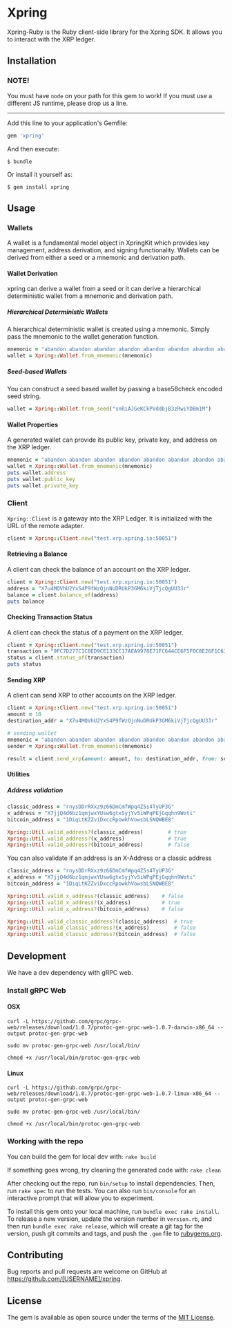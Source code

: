 # Xpring

Xpring-Ruby is the Ruby client-side library for the Xpring SDK. It allows you
to interact with the XRP ledger.

## Installation

### NOTE!

You must have `node` on your path for this gem to work! If you must use a
different JS runtime, please drop us a line.

---

Add this line to your application's Gemfile:

```ruby
gem 'xpring'
```

And then execute:

    $ bundle

Or install it yourself as:

    $ gem install xpring

## Usage
### Wallets
A wallet is a fundamental model object in XpringKit which provides key management, address derivation, and signing functionality. Wallets can be derived from either a seed or a mnemonic and derivation path.

#### Wallet Derivation
xpring can derive a wallet from a seed or it can derive a hierarchical deterministic wallet from a mnemonic and derivation path.

##### Hierarchical Deterministic Wallets
A hierarchical deterministic wallet is created using a mnemonic. Simply pass the mnemonic to the wallet generation function.

```ruby
mnemonic = "abandon abandon abandon abandon abandon abandon abandon abandon abandon abandon abandon about"
wallet = Xpring::Wallet.from_mnemonic(mnemonic)
```

##### Seed-based Wallets
You can construct a seed based wallet by passing a base58check encoded seed string.

```ruby
wallet = Xpring::Wallet.from_seed("snRiAJGeKCkPVddbjB3zRwiYDBm1M")
```

#### Wallet Properties
A generated wallet can provide its public key, private key, and address on the XRP ledger.

```ruby
mnemonic = "abandon abandon abandon abandon abandon abandon abandon abandon abandon abandon abandon about"
wallet = Xpring::Wallet.from_mnemonic(mnemonic)
puts wallet.address
puts wallet.public_key
puts wallet.private_key
```

### Client
`Xpring::Client` is a gateway into the XRP Ledger. It is initialized with the URL of the remote adapter.

```ruby
client = Xpring::Client.new("test.xrp.xpring.io:50051")
```

#### Retrieving a Balance
A client can check the balance of an account on the XRP ledger.

```ruby
client = Xpring::Client.new("test.xrp.xpring.io:50051")
address = "X7u4MQVhU2YxS4P9fWzQjnNuDRUkP3GM6kiVjTjcQgUU3Jr"
balance = client.balance_of(address)
puts balance
```

#### Checking Transaction Status
A client can check the status of a payment on the XRP ledger.

```ruby
client = Xpring::Client.new("test.xrp.xpring.io:50051")
transaction = "9FC7D277C1C8ED9CE133CC17AEA9978E71FC644CE6F5F0C8E26F1C635D97AF4A"
status = client.status_of(transaction)
puts status
```

#### Sending XRP
A client can send XRP to other accounts on the XRP ledger.

```ruby
client = Xpring::Client.new("test.xrp.xpring.io:50051")
amount = 10
destination_addr = "X7u4MQVhU2YxS4P9fWzQjnNuDRUkP3GM6kiVjTjcQgUU3Jr"

# sending wallet
mnemonic = "abandon abandon abandon abandon abandon abandon abandon abandon abandon abandon abandon about"
sender = Xpring::Wallet.from_mnemonic(mnemonic)

result = client.send_xrp(amount: amount, to: destination_addr, from: sender)
```

#### Utilities
##### Address validation
```ruby
classic_address = "rnysDDrRXxz9z66DmCmfWpq4Z5s4TyUP3G"
x_address = "X7jjQ4d6bz1qmjwxYUsw6gtxSyjYv5iWPqPEjGqqhn9Woti"
bitcoin_address = "1DiqLtKZZviDxccRpowkhVowsbLSNQWBE8"

Xpring::Util.valid_address?(classic_address)        # true
Xpring::Util.valid_address?(x_address)              # true
Xpring::Util.valid_address?(bitcoin_address)        # false 
```

You can also validate if an address is an X-Address or a classic address

```ruby
classic_address = "rnysDDrRXxz9z66DmCmfWpq4Z5s4TyUP3G"
x_address = "X7jjQ4d6bz1qmjwxYUsw6gtxSyjYv5iWPqPEjGqqhn9Woti"
bitcoin_address = "1DiqLtKZZviDxccRpowkhVowsbLSNQWBE8"

Xpring::Util.valid_x_address?(classic_address)    # false
Xpring::Util.valid_x_address?(x_address)          # true
Xpring::Util.valid_x_address?(bitcoin_address)    # false

Xpring::Util.valid_classic_address?(classic_address)  # true
Xpring::Util.valid_classic_address?(x_address)        # false
Xpring::Util.valid_classic_address?(bitcoin_address)  # false
```


## Development
We have a dev dependency with gRPC web.

### Install gRPC Web
#### OSX
`curl -L https://github.com/grpc/grpc-web/releases/download/1.0.7/protoc-gen-grpc-web-1.0.7-darwin-x86_64 --output protoc-gen-grpc-web`

`sudo mv protoc-gen-grpc-web /usr/local/bin/`

`chmod +x /usr/local/bin/protoc-gen-grpc-web`

#### Linux
`curl -L https://github.com/grpc/grpc-web/releases/download/1.0.7/protoc-gen-grpc-web-1.0.7-linux-x86_64 --output protoc-gen-grpc-web`

`sudo mv protoc-gen-grpc-web /usr/local/bin/`

`chmod +x /usr/local/bin/protoc-gen-grpc-web`

### Working with the repo 

You can build the gem for local dev with:
`rake build`

If something goes wrong, try cleaning the generated code with:
`rake clean`


After checking out the repo, run `bin/setup` to install dependencies. Then, run `rake spec` to run the tests. You can also run `bin/console` for an interactive prompt that will allow you to experiment.

To install this gem onto your local machine, run `bundle exec rake install`. To release a new version, update the version number in `version.rb`, and then run `bundle exec rake release`, which will create a git tag for the version, push git commits and tags, and push the `.gem` file to [rubygems.org](https://rubygems.org).

## Contributing

Bug reports and pull requests are welcome on GitHub at https://github.com/[USERNAME]/xpring.

## License

The gem is available as open source under the terms of the [MIT License](https://opensource.org/licenses/MIT).


